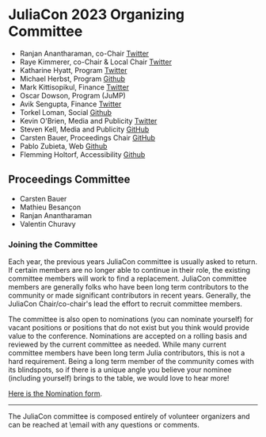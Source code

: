 # JuliaCon 2023 Organizing Committee

* Ranjan Anantharaman, co-Chair [Twitter](https://twitter.com/ranjan_ananth)
* Raye Kimmerer, co-Chair & Local Chair [Twitter](https://twitter.com/OfficialLoganK)
* Katharine Hyatt, Program [Twitter](https://twitter.com/kslimes)
* Michael Herbst, Program [Github](https://github.com/mfherbst)
* Mark Kittisopikul, Finance [Twitter](https://twitter.com/markkitti)
* Oscar Dowson, Program (JuMP)
* Avik Sengupta, Finance [Twitter](https://twitter.com/aviksengupta)
* Torkel Loman, Social [Github](https://github.com/TorkelE)
* Kevin O'Brien, Media and Publicity [Twitter](https://twitter.com/dragonflystats)
* Steven Kell, Media and Publicity [GitHub](https://github.com/StevenKell)
* Carsten Bauer, Proceedings Chair [GitHub](https://github.com/carstenbauer)
* Pablo Zubieta, Web [Github](https://github.com/pabloferz)
* Flemming Holtorf, Accessibility [Github](https://github.com/fholtorf)
 
## Proceedings Committee

* Carsten Bauer
* Mathieu Besançon
* Ranjan Anantharaman
* Valentin Churavy


### Joining the Committee

Each year, the previous years JuliaCon committee is usually asked to return. If certain members are no longer able to continue in their role, the existing committee members will work to find a replacement. JuliaCon committee members are generally folks who have been long term contributors to the community or made significant contributors in recent years. Generally, the JuliaCon Chair/co-chair's lead the effort to recruit committee members.

The committee is also open to nominations (you can nominate yourself) for vacant positions or positions that do not exist but you think would provide value to the conference. Nominations are accepted on a rolling basis and reviewed by the current committee as needed. While many current committee members have been long term Julia contributors, this is not a hard requirement. Being a long term member of the community comes with its blindspots, so if there is a unique angle you believe your nominee (including yourself) brings to the table, we would love to hear more!

[Here is the Nomination form](https://forms.gle/yaLKyrGew2KSo1WJ8).

---

The JuliaCon committee is composed entirely of volunteer organizers and can be reached at \email with any questions or comments.
